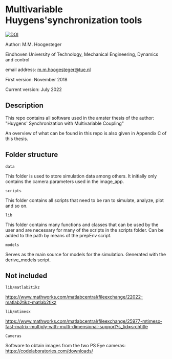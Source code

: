 # Multivariable Huygens'synchronization tools

[![DOI](https://zenodo.org/badge/525821288.svg)](https://zenodo.org/badge/latestdoi/525821288)

Author: M.M. Hoogesteger

Eindhoven University of Technology, Mechanical Engineering, Dynamics and control

email address: m.m.hoogesteger@tue.nl

First version: November 2018

Current version: July 2022

## Description

This repo contains all software used in the amster thesis of the author:
"Huygens' Synchronization with Multivariable Coupling" 

An overview of what can be found in this repo is also given in Appendix C of this thesis.

## Folder structure
`data`

This folder is used to store simulation data among others. 
It initially only contains the camera parameters used in the image_app.

`scripts`

This folder contains all scripts that need to be ran to simulate, analyze, 
plot and so on.

`lib`

This folder contains many functions and classes that can be used by the user
and are necessary for many of the scripts in the scripts folder.
Can be added to the path by means of the prepEnv script.

`models`

Serves as the main source for models for the simulation. Generated with the
derive_models script.

## Not included
`lib/matlab2tikz`

https://www.mathworks.com/matlabcentral/fileexchange/22022-matlab2tikz-matlab2tikz

`lib/mtimesx`

https://www.mathworks.com/matlabcentral/fileexchange/25977-mtimesx-fast-matrix-multiply-with-multi-dimensional-support?s_tid=srchtitle

`Cameras`

Software to obtain images from the two PS Eye cameras: 
https://codelaboratories.com/downloads/